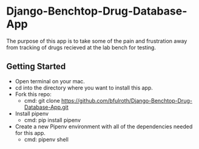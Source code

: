 # Django-Benchtop-Drug-Database-App

The purpose of this app is to take some of the pain and frustration away from tracking of drugs recieved at the lab bench for testing.

## Getting Started

- Open terminal on your mac.
- cd into the directory where you want to install this app.
- Fork this repo:
  - cmd: git clone https://github.com/bfulroth/Django-Benchtop-Drug-Database-App.git
- Install pipenv
  - cmd: pip install pipenv
- Create a new Pipenv environment with all of the dependencies needed for this app.
  - cmd: pipenv shell
